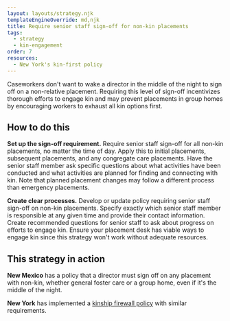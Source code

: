 ```yaml
---
layout: layouts/strategy.njk
templateEngineOverride: md,njk
title: Require senior staff sign-off for non-kin placements
tags:
  - strategy
  - kin-engagement
order: 7
resources:
  - New York's kin-first policy
---
```

Caseworkers don't want to wake a director in the middle of the night to sign off on a non-relative placement. Requiring this level of sign-off incentivizes thorough efforts to engage kin and may prevent placements in group homes by encouraging workers to exhaust all kin options first.

## How to do this

**Set up the sign-off requirement.** Require senior staff sign-off for all non-kin placements, no matter the time of day. Apply this to initial placements, subsequent placements, and any congregate care placements. Have the senior staff member ask specific questions about what activities have been conducted and what activities are planned for finding and connecting with kin. Note that planned placement changes may follow a different process than emergency placements.

**Create clear processes.** Develop or update policy requiring senior staff sign-off on non-kin placements. Specify exactly which senior staff member is responsible at any given time and provide their contact information. Create recommended questions for senior staff to ask about progress on efforts to engage kin. Ensure your placement desk has viable ways to engage kin since this strategy won't work without adequate resources.

## This strategy in action

**New Mexico** has a policy that a director must sign off on any placement with non-kin, whether general foster care or a group home, even if it's the middle of the night.

**New York** has implemented a [kinship firewall policy](https://drive.google.com/file/d/1GeJN4ogdAmq0qWnkmdxFU4TNO7_WOcKQ/view) with similar requirements.[](https://www.grandfamilies.org/Portals/0/Documents/Wikihow/20-OCFS-ADM-18%20kinfirst%20firewall.pdf?ver=aRW2qPM7j_EMROWXTct8SA%3d%3d)
